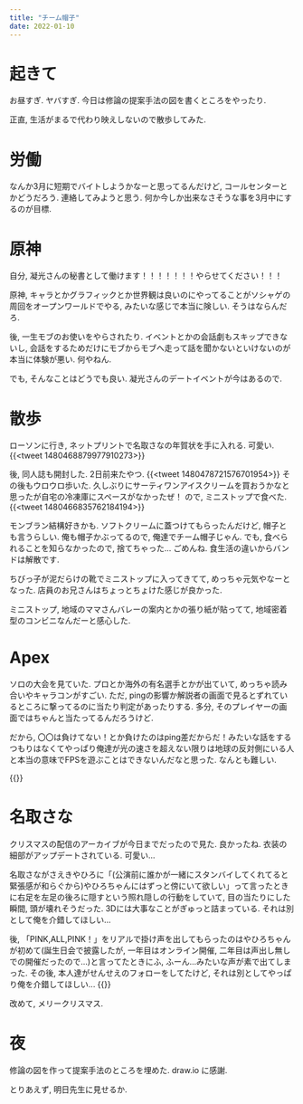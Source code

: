 ```yaml
---
title: "チーム帽子"
date: 2022-01-10
---
```


# 起きて
お昼すぎ. ヤバすぎ. 今日は修論の提案手法の図を書くところをやったり.

正直, 生活がまるで代わり映えしないので散歩してみた. 

# 労働
なんか3月に短期でバイトしようかなーと思ってるんだけど, コールセンターとかどうだろう. 連絡してみようと思う. 何か今しか出来なさそうな事を3月中にするのが目標.

# 原神

自分, 凝光さんの秘書として働けます！！！！！！！やらせてください！！！

原神, キャラとかグラフィックとか世界観は良いのにやってることがソシャゲの周回をオープンワールドでやる, みたいな感じで本当に険しい. そうはならんだろ.

後, 一生モブのお使いをやらされたり. イベントとかの会話劇もスキップできないし, 会話をするためだけにモブからモブへ走って話を聞かないといけないのが本当に体験が悪い. 何やねん.

でも, そんなことはどうでも良い. 凝光さんのデートイベントが今はあるので.

# 散歩
ローソンに行き, ネットプリントで名取さなの年賀状を手に入れる. 可愛い.
{{<tweet 1480468879977910273>}}

後, 同人誌も開封した. 2日前来たやつ.
{{<tweet 1480478721576701954>}}
その後もウロウロ歩いた. 久しぶりにサーティワンアイスクリームを買おうかなと思ったが自宅の冷凍庫にスペースがなかったぜ！
ので, ミニストップで食べた.
{{<tweet 1480466835762184194>}}

モンブラン結構好きかも. ソフトクリームに蓋つけてもらったんだけど, 帽子とも言うらしい. 俺も帽子かぶってるので, 俺達でチーム帽子じゃん. でも, 食べられることを知らなかったので, 捨てちゃった... ごめんね. 食生活の違いからバンドは解散です.

ちびっ子が泥だらけの靴でミニストップに入ってきてて, めっちゃ元気やなーとなった. 店員のお兄さんはちょっとちょけた感じが良かった.

ミニストップ, 地域のママさんバレーの案内とかの張り紙が貼ってて, 地域密着型のコンビニなんだーと感心した.


# Apex

ソロの大会を見ていた. プロとか海外の有名選手とかが出ていて, めっちゃ読み合いやキャラコンがすごい. ただ, pingの影響か解説者の画面で見るとずれているところに撃ってるのに当たり判定があったりする. 多分, そのプレイヤーの画面ではちゃんと当たってるんだろうけど.

だから, 〇〇は負けてない！とか負けたのはping差だからだ！みたいな話をするつもりはなくてやっぱり俺達が光の速さを超えない限りは地球の反対側にいる人と本当の意味でFPSを遊ぶことはできないんだなと思った. なんとも難しい. 

{{<youtube vvuhsTyBkiI>}}

# 名取さな
クリスマスの配信のアーカイブが今日までだったので見た. 良かったね. 衣装の細部がアップデートされている. 可愛い...

名取さながさえきやひろに「(公演前に誰かが一緒にスタンバイしてくれてると緊張感が和らぐから)やひろちゃんにはずっと傍にいて欲しい」って言ったときに右足を左足の後ろに隠すという照れ隠しの行動をしていて, 目の当たりにした瞬間, 頭が壊れそうだった. 3Dには大事なことがぎゅっと詰まっている. それは別として俺を介錯してほしい...

後, 「PINK,ALL,PINK！」をリアルで掛け声を出してもらったのはやひろちゃんが初めて(誕生日会で披露したが, 一年目はオンライン開催, 二年目は声出し無しでの開催だったので...)と言ってたときにふ, ふーん...みたいな声が素で出てしまった. その後, 本人達がせんせえのフォローをしてたけど, それは別としてやっぱり俺を介錯してほしい...
{{<youtube DHirTqvmpM4>}}

改めて, メリークリスマス.
# 夜
修論の図を作って提案手法のところを埋めた. draw.io に感謝.

とりあえず, 明日先生に見せるか.
